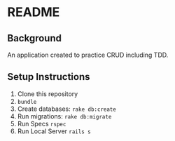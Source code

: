 # README

## Background

An application created to practice CRUD including TDD.

## Setup Instructions

1. Clone this repository
1. `bundle`
1. Create databases: `rake db:create`
1. Run migrations: `rake db:migrate`
1. Run Specs `rspec`
1. Run Local Server `rails s`